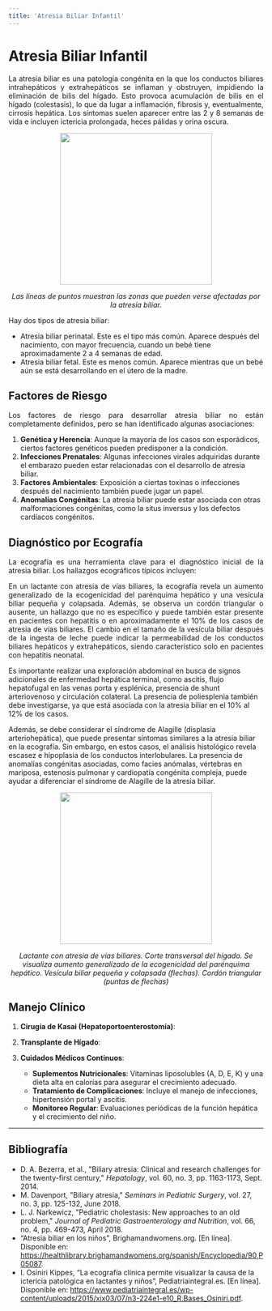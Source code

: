 ```yaml
---
title: 'Atresia Biliar Infantil'
---
```



# Atresia Biliar Infantil

<p align="justify"> La atresia biliar es una patología congénita en la que los conductos biliares intrahepáticos y extrahepáticos se inflaman y obstruyen, impidiendo la eliminación de bilis del hígado. Esto provoca acumulación de bilis en el hígado (colestasis), lo que da lugar a inflamación, fibrosis y, eventualmente, cirrosis hepática. Los síntomas suelen aparecer entre las 2 y 8 semanas de vida e incluyen ictericia prolongada, heces pálidas y orina oscura.

<p align="center">
  <img src="https://www.chkd.org/patients-and-families/health-library/GetImage.aspx?ImageId=494060" width="300" height="300"> </p>
<em><p align="center">Las líneas de puntos muestran las zonas que pueden verse afectadas por la atresia biliar.</p></em> 

Hay dos tipos de atresia biliar:

- Atresia biliar perinatal. Este es el tipo más común. Aparece después del nacimiento, con mayor frecuencia, cuando un bebé tiene aproximadamente 2 a 4 semanas de edad.   
- Atresia biliar fetal. Este es menos común. Aparece mientras que un bebé aún se está desarrollando en el útero de la madre.

## Factores de Riesgo

<p align="justify"> Los factores de riesgo para desarrollar atresia biliar no están completamente definidos, pero se han identificado algunas asociaciones:

1. **Genética y Herencia**: Aunque la mayoría de los casos son esporádicos, ciertos factores genéticos pueden predisponer a la condición.
2. **Infecciones Prenatales**: Algunas infecciones virales adquiridas durante el embarazo pueden estar relacionadas con el desarrollo de atresia biliar.
3. **Factores Ambientales**: Exposición a ciertas toxinas o infecciones después del nacimiento también puede jugar un papel.
4. **Anomalías Congénitas**: La atresia biliar puede estar asociada con otras malformaciones congénitas, como la situs inversus y los defectos cardíacos congénitos.

## Diagnóstico por Ecografía

<p align="justify"> La ecografía es una herramienta clave para el diagnóstico inicial de la atresia biliar. Los hallazgos ecográficos típicos incluyen:

<p align="justify"> En un lactante con atresia de vías biliares, la ecografía revela un aumento generalizado de la ecogenicidad del parénquima hepático y una vesícula biliar pequeña y colapsada. Además, se observa un cordón triangular o ausente, un hallazgo que no es específico y puede también estar presente en pacientes con hepatitis o en aproximadamente el 10% de los casos de atresia de vías biliares. El cambio en el tamaño de la vesícula biliar después de la ingesta de leche puede indicar la permeabilidad de los conductos biliares hepáticos y extrahepáticos, siendo característico solo en pacientes con hepatitis neonatal.

Es importante realizar una exploración abdominal en busca de signos adicionales de enfermedad hepática terminal, como ascitis, flujo hepatofugal en las venas porta y esplénica, presencia de shunt arteriovenoso y circulación colateral. La presencia de poliesplenia también debe investigarse, ya que está asociada con la atresia biliar en el 10% al 12% de los casos.

Además, se debe considerar el síndrome de Alagille (displasia arteriohepática), que puede presentar síntomas similares a la atresia biliar en la ecografía. Sin embargo, en estos casos, el análisis histológico revela escasez e hipoplasia de los conductos interlobulares. La presencia de anomalías congénitas asociadas, como facies anómalas, vértebras en mariposa, estenosis pulmonar y cardiopatía congénita compleja, puede ayudar a diferenciar el síndrome de Alagille de la atresia biliar.

<p align="center">
  <img src="https://github.com/statusunknown418/biorizon/assets/89549012/ed300a56-88f0-4ddf-901e-fd9b1da535b5" width="300" height="300"> </p>
<em><p align="center">Lactante con atresia de vías biliares. Corte transversal del hígado. Se visualiza aumento generalizado de la ecogenicidad del parénquima hepático. Vesícula biliar pequeña y colapsada (flechas). Cordón triangular (puntas de flechas)</p></em> 

## Manejo Clínico

1. **Cirugía de Kasai (Hepatoportoenterostomía)**:

2. **Transplante de Hígado**:

3. **Cuidados Médicos Continuos**:
   - **Suplementos Nutricionales**: Vitaminas liposolubles (A, D, E, K) y una dieta alta en calorías para asegurar el crecimiento adecuado.
   - **Tratamiento de Complicaciones**: Incluye el manejo de infecciones, hipertensión portal y ascitis.
   - **Monitoreo Regular**: Evaluaciones periódicas de la función hepática y el crecimiento del niño.
  
     
---
## Bibliografía

- D. A. Bezerra, et al., "Biliary atresia: Clinical and research challenges for the twenty-first century," *Hepatology*, vol. 60, no. 3, pp. 1163-1173, Sept. 2014.
- M. Davenport, "Biliary atresia," *Seminars in Pediatric Surgery*, vol. 27, no. 3, pp. 125-132, June 2018.
- L. J. Narkewicz, "Pediatric cholestasis: New approaches to an old problem," *Journal of Pediatric Gastroenterology and Nutrition*, vol. 66, no. 4, pp. 469-473, April 2018.
- “Atresia biliar en los niños”, Brighamandwomens.org. [En línea]. Disponible en: https://healthlibrary.brighamandwomens.org/spanish/Encyclopedia/90,P05087.
- I. Osiniri Kippes, “La ecografía clínica permite visualizar la causa de la ictericia patológica en lactantes y niños”, Pediatriaintegral.es. [En línea]. Disponible en: https://www.pediatriaintegral.es/wp-content/uploads/2015/xix03/07/n3-224e1-e10_R.Bases_Osiniri.pdf.


